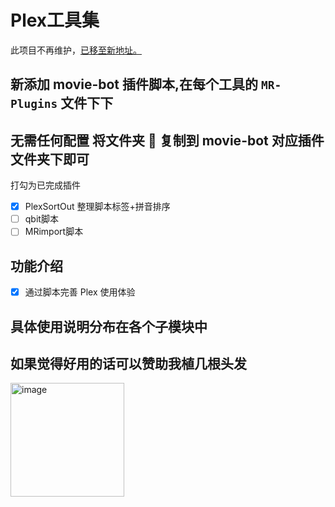 # Plex工具集
此项目不再维护，[已移至新地址。](https://github.com/Alano-i/wecom-notification/tree/main/MR-Plugins/plex_tools)
## 新添加 movie-bot 插件脚本,在每个工具的 `MR-Plugins` 文件下下
## 无需任何配置 将文件夹 📁 复制到 movie-bot 对应插件文件夹下即可
打勾为已完成插件
- [x] PlexSortOut 整理脚本标签+拼音排序
- [ ] qbit脚本
- [ ] MRimport脚本

## 功能介绍
- [x] 通过脚本完善 Plex 使用体验 

## 具体使用说明分布在各个子模块中

## 如果觉得好用的话可以赞助我植几根头发
<img width="182" alt="image" src="https://user-images.githubusercontent.com/18086565/198939511-19d1be54-6e83-4067-bd67-d349d2420a57.png">

